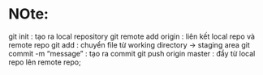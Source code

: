 # NOte:
git init : tạo ra local repository
git remote add origin : liên kết local repo và remote repo
git add : chuyển file từ working directory -> staging area
git commit -m “message” : tạo ra commit
git push origin master : đẩy từ local repo lên remote repo;